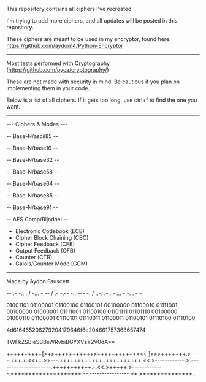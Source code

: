 This repository contains all ciphers I've recreated.

I'm trying to add more ciphers, and all updates will be posted in this repository.

These ciphers are meant to be used in my encryptor, found here: https://github.com/aydon14/Python-Encryptor
_____________________________
Most tests performed with Cryptography (https://github.com/pyca/cryptography/)

These are not made with security in mind. Be cautious if you plan on implementing them in your code.

Below is a list of all ciphers. If it gets too long, use ctrl+f to find the one you want.
_____________________________
--- Ciphers & Modes ---

-- Base-N/ascii85 --

-- Base-N/base16 --

-- Base-N/base32 --

-- Base-N/base58 --

-- Base-N/base64 --

-- Base-N/base85 --

-- Base-N/base91 --

-- AES Comp/Rijndael --

- Electronic Codebook (ECB)
- Cipher Block Chaining (CBC)
- Cipher Feedback (CFB)
- Output Feedback (OFB)
- Counter (CTR)
- Galois/Counter Mode (GCM)
_____________________________
Made by Aydon Fauscett

-- .- -.. . / -... -.-- / .- -.-- -.. --- -. / ..-. .- ..- ... -.-. . - -

01001101 01100001 01100100 01100101 00100000 01100010 01111001 00100000 01000001 01111001 01100100 01101111 01101110 00100000 01000110 01100001 01110101 01110011 01100011 01100101 01110100 01110100 

4d616465206279204179646f6e204661757363657474

TWFkZSBieSBBeWRvbiBGYXVzY2V0dA==

++++++++++[>+>+++>+++++++>++++++++++<<<<-]>>>+++++++.>---.+++.+.<<++.>>---.+++++++++++++++++++++++.<<.>------------.>.---------------------.+++++++++++.-.<<.>+++++.>-------------.++++++++++++++++++++.--.----------------.++.+++++++++++++++..
